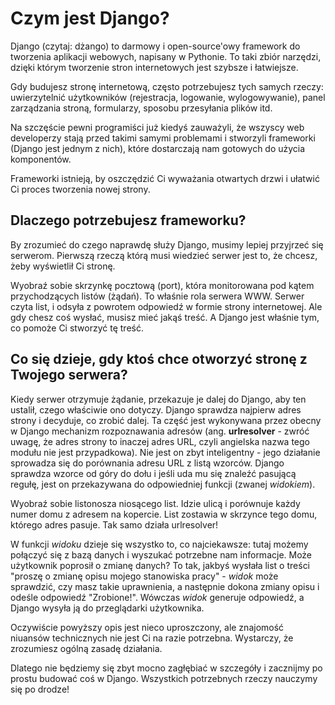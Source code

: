 # Czym jest Django?

Django (czytaj: dżango) to darmowy i open-source'owy framework do tworzenia aplikacji webowych, napisany w Pythonie. To taki zbiór narzędzi, dzięki którym tworzenie stron internetowych jest szybsze i łatwiejsze.

Gdy budujesz stronę internetową, często potrzebujesz tych samych rzeczy: uwierzytelnić użytkowników (rejestracja, logowanie, wylogowywanie), panel zarządzania stroną, formularzy, sposobu przesyłania plików itd.

Na szczęście pewni programiści już kiedyś zauważyli, że wszyscy web developerzy stają przed takimi samymi problemami i stworzyli frameworki (Django jest jednym z nich), które dostarczają nam gotowych do użycia komponentów.

Frameworki istnieją, by oszczędzić Ci wyważania otwartych drzwi i ułatwić Ci proces tworzenia nowej strony.

## Dlaczego potrzebujesz frameworku?

By zrozumieć do czego naprawdę służy Django, musimy lepiej przyjrzeć się serwerom. Pierwszą rzeczą którą musi wiedzieć serwer jest to, że chcesz, żeby wyświetlił Ci stronę.

Wyobraź sobie skrzynkę pocztową (port), która monitorowana pod kątem przychodzących listów (żądań). To właśnie rola serwera WWW. Serwer czyta list, i odsyła z powrotem odpowiedź w formie strony internetowej. Ale gdy chesz coś wysłać, musisz mieć jakąś treść. A Django jest właśnie tym, co pomoże Ci stworzyć tę treść.

## Co się dzieje, gdy ktoś chce otworzyć stronę z Twojego serwera?

Kiedy serwer otrzymuje żądanie, przekazuje je dalej do Django, aby ten ustalił, czego właściwie ono dotyczy. Django sprawdza najpierw adres strony i decyduje, co zrobić dalej. Ta część jest wykonywana przez obecny w Django mechanizm rozpoznawania adresów (ang. **urlresolver** - zwróć uwagę, że adres strony to inaczej adres URL, czyli angielska nazwa tego modułu nie jest przypadkowa). Nie jest on zbyt inteligentny - jego działanie sprowadza się do porównania adresu URL z listą wzorców. Django sprawdza wzorce od góry do dołu i jeśli uda mu się znaleźć pasującą regułę, jest on przekazywana do odpowiedniej funkcji (zwanej *widokiem*).

Wyobraź sobie listonosza niosącego list. Idzie ulicą i porównuje każdy numer domu z adresem na kopercie. List zostawia w skrzynce tego domu, którego adres pasuje. Tak samo działa urlresolver!

W funkcji *widoku* dzieje się wszystko to, co najciekawsze: tutaj możemy połączyć się z bazą danych i wyszukać potrzebne nam informacje. Może użytkownik poprosił o zmianę danych? To tak, jakbyś wysłała list o treści "proszę o zmianę opisu mojego stanowiska pracy" - *widok* może sprawdzić, czy masz takie uprawnienia, a następnie dokona zmiany opisu i odeśle odpowiedź "Zrobione!". Wówczas *widok* generuje odpowiedź, a Django wysyła ją do przeglądarki użytkownika.

Oczywiście powyższy opis jest nieco uproszczony, ale znajomość niuansów technicznych nie jest Ci na razie potrzebna. Wystarczy, że zrozumiesz ogólną zasadę działania.

Dlatego nie będziemy się zbyt mocno zagłębiać w szczegóły i zacznijmy po prostu budować coś w Django. Wszystkich potrzebnych rzeczy nauczymy się po drodze!